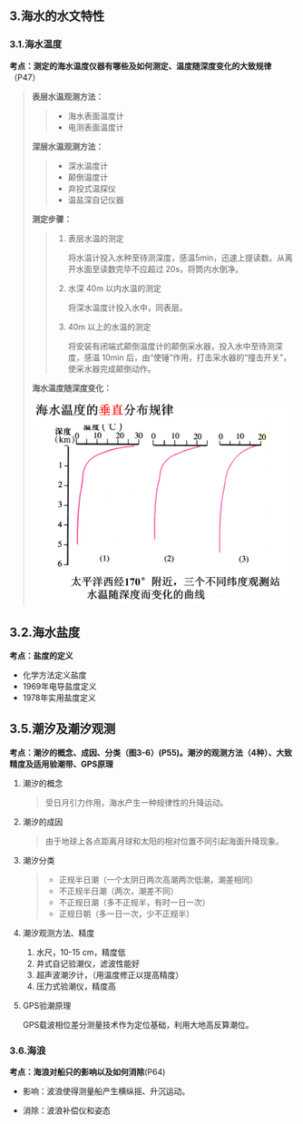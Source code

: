 ## 3.海水的水文特性

### 3.1.海水温度

**考点：测定的海水温度仪器有哪些及如何测定、温度随深度变化的大致规律**（P47）

> **表层水温观测方法：**
>
> >  * 海水表面温度计
> >  * 电测表面温度计
>
> **深层水温观测方法：**
>
> > * 深水温度计
> > * 颠倒温度计
> > * 弃投式温探仪
> > * 温盐深自记仪器
>
> **测定步骤：**
>
> > 1. 表层水温的测定
> >
> >    将水温计投入水种至待测深度，感温5min，迅速上提读数。从离开水面至读数完毕不应超过 20s，将筒内水倒净。
> >
> > 2. 水深 40m 以内水温的测定
> >
> >    将深水温度计投入水中，同表层。
> >
> > 3. 40m 以上的水温的测定
> >
> >    将安装有闭端式颠倒温度计的颠倒采水器，投入水中至待测深度，感温 10min 后，由“使锤”作用，打击采水器的“撞击开关”，使采水器完成颠倒动作。
>
> **海水温度随深度变化：**
>
> ![](.\images\3.1.1.png)

## 3.2.海水盐度

**考点：盐度的定义**

* 化学方法定义盐度
* 1969年电导盐度定义
* 1978年实用盐度定义

## 3.5.潮汐及潮汐观测

**考点：潮汐的概念、成因、分类（图3-6）(P55)。潮汐的观测方法（4种）、大致精度及适用验潮带、GPS原理**

1. 潮汐的概念

   > 受日月引力作用，海水产生一种规律性的升降运动。

2. 潮汐的成因

   > 由于地球上各点距离月球和太阳的相对位置不同引起海面升降现象。

3. 潮汐分类

   > * 正规半日潮（一个太阴日两次高潮两次低潮，潮差相同）
   > * 不正规半日潮（两次，潮差不同）
   > * 不正规日潮（多不正规半，有时一日一次）
   > * 正规日朝（多一日一次，少不正规半）

4. 潮汐观测方法、精度

   1. 水尺，10-15 cm，精度低
   2. 井式自记验潮仪，滤波性能好
   3. 超声波潮汐计，（用温度修正以提高精度）
   4. 压力式验潮仪，精度高

5. GPS验潮原理

   GPS载波相位差分测量技术作为定位基础，利用大地高反算潮位。

### 3.6.海浪

**考点：海浪对船只的影响以及如何消除**(P64)

* 影响：波浪使得测量船产生横纵摇、升沉运动。

* 消除：波浪补偿仪和姿态
